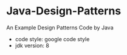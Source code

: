 Java-Design-Patterns
===

An Example Design Patterns Code by Java

- code style: google code style
- jdk version: 8
